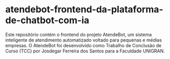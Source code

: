 # atendebot-frontend-da-plataforma-de-chatbot-com-ia
Este repositório contém o frontend do projeto AtendeBot, um sistema inteligente de atendimento automatizado voltado para pequenas e médias empresas. O AtendeBot foi desenvolvido como Trabalho de Conclusão de Curso (TCC) por Josdegar Ferreira dos Santos para a Faculdade UNIGRAN.
